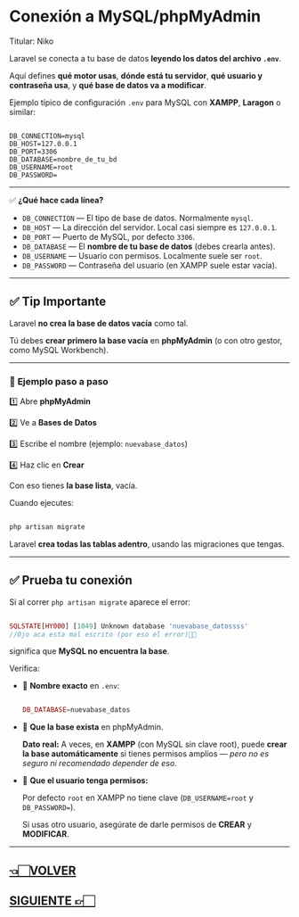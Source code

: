 # Conexión a MySQL/phpMyAdmin

Titular: Niko

Laravel se conecta a tu base de datos **leyendo los datos del archivo `.env`**.

Aquí defines **qué motor usas**, **dónde está tu servidor**, **qué usuario y contraseña usa**, y **qué base de datos va a modificar**.

Ejemplo típico de configuración `.env` para MySQL con **XAMPP**, **Laragon** o similar:

```

DB_CONNECTION=mysql
DB_HOST=127.0.0.1
DB_PORT=3306
DB_DATABASE=nombre_de_tu_bd
DB_USERNAME=root
DB_PASSWORD=

```

---

✅ **¿Qué hace cada línea?**

- `DB_CONNECTION` — El tipo de base de datos. Normalmente `mysql`.
- `DB_HOST` — La dirección del servidor. Local casi siempre es `127.0.0.1`.
- `DB_PORT` — Puerto de MySQL, por defecto `3306`.
- `DB_DATABASE` — El **nombre de tu base de datos** (debes crearla antes).
- `DB_USERNAME` — Usuario con permisos. Localmente suele ser `root`.
- `DB_PASSWORD` — Contraseña del usuario (en XAMPP suele estar vacía).

---

## ✅ **Tip Importante**

Laravel **no crea la base de datos vacía** como tal.

Tú debes **crear primero la base vacía** en **phpMyAdmin** (o con otro gestor, como MySQL Workbench).

---

### 📌 **Ejemplo paso a paso**

1️⃣ Abre **phpMyAdmin**

2️⃣ Ve a **Bases de Datos**

3️⃣ Escribe el nombre (ejemplo: `nuevabase_datos`)

4️⃣ Haz clic en **Crear**

Con eso tienes **la base lista**, vacía.

Cuando ejecutes:

```bash

php artisan migrate

```

Laravel **crea todas las tablas adentro**, usando las migraciones que tengas.

---

## ✅ **Prueba tu conexión**

Si al correr `php artisan migrate` aparece el error:

```php

SQLSTATE[HY000] [1049] Unknown database 'nuevabase_datossss'
//Ojo aca esta mal escrito (por eso el error)☝🏻
```

significa que **MySQL no encuentra la base**.

Verifica:

- 📌 **Nombre exacto** en `.env`:
    
    ```php
    
    DB_DATABASE=nuevabase_datos
    
    ```
    
- 📌 **Que la base exista** en phpMyAdmin.
    
    **Dato real:** A veces, en **XAMPP** (con MySQL sin clave root), puede **crear la base automáticamente** si tienes permisos amplios — *pero no es seguro ni recomendado depender de eso.*
    
- 📌 **Que el usuario tenga permisos:**
    
    Por defecto `root` en XAMPP no tiene clave (`DB_USERNAME=root` y `DB_PASSWORD=`).
    
    Si usas otro usuario, asegúrate de darle permisos de **CREAR** y **MODIFICAR**.
    

---

## [👈🏻VOLVER](A0.%20Laravel%20index.md)

## [SIGUIENTE 👉🏻](Crear%20y%20ejecutar%20migraciones.md)